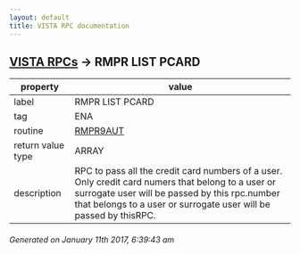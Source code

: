 ```yaml
---
layout: default
title: VISTA RPC documentation
---
```




## [VISTA RPCs](TableOfContent.md) &#8594; RMPR LIST PCARD 

 property | value 
--- | --- 
 label | RMPR LIST PCARD
 tag | ENA
 routine | [RMPR9AUT](http://code.osehra.org/dox/Routine_RMPR9AUT_source.html)
 return value type | ARRAY
 description | RPC to pass all the credit card numbers of a user.  Only credit card numers that belong to a user or surrogate user will be passed by this rpc.number that belongs to a user or surrogate user will be passed by thisRPC.




 ###### Generated on January 11th 2017, 6:39:43 am
